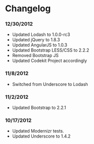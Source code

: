# Changelog

### 12/30/2012
- Updated Lodash to 1.0.0-rc3
- Updated jQuery to 1.8.3
- Updated AngularJS to 1.0.3
- Updated Bootstrap LESS/CSS to 2.2.2
- Removed Bootstrap JS
- Updated Codekit Project accordingly

### 11/8/2012
- Switched from Underscore to Lodash

### 11/2/2012
- Updated Bootstrap to 2.2.1

### 10/17/2012
- Updated Modernizr tests.
- Updated Underscore to 1.4.2